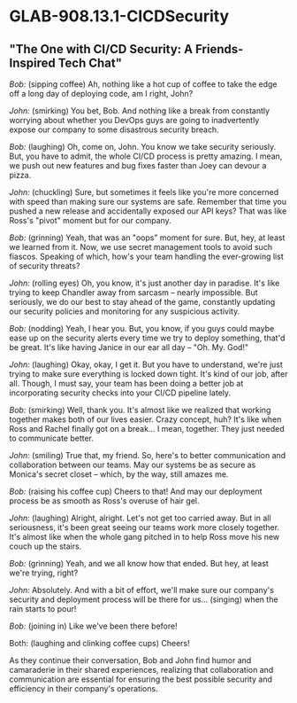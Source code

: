 # GLAB-908.13.1-CICDSecurity

## "The One with CI/CD Security: A Friends-Inspired Tech Chat"



*Bob:* (sipping coffee) Ah, nothing like a hot cup of coffee to take the edge off a long day of deploying code, am I right, John?

*John:* (smirking) You bet, Bob. And nothing like a break from constantly worrying about whether you DevOps guys are going to inadvertently expose our company to some disastrous security breach.


*Bob:* (laughing) Oh, come on, John. You know we take security seriously. But, you have to admit, the whole CI/CD process is pretty amazing. I mean, we push out new features and bug fixes faster than Joey can devour a pizza.

*John:* (chuckling) Sure, but sometimes it feels like you're more concerned with speed than making sure our systems are safe. Remember that time you pushed a new release and accidentally exposed our API keys? That was like Ross's "pivot" moment but for our company.


*Bob:* (grinning) Yeah, that was an "oops" moment for sure. But, hey, at least we learned from it. Now, we use secret management tools to avoid such fiascos. Speaking of which, how's your team handling the ever-growing list of security threats?

*John:* (rolling eyes) Oh, you know, it's just another day in paradise. It's like trying to keep Chandler away from sarcasm – nearly impossible. But seriously, we do our best to stay ahead of the game, constantly updating our security policies and monitoring for any suspicious activity.


*Bob:* (nodding) Yeah, I hear you. But, you know, if you guys could maybe ease up on the security alerts every time we try to deploy something, that'd be great. It's like having Janice in our ear all day – "Oh. My. God!"

*John:* (laughing) Okay, okay, I get it. But you have to understand, we're just trying to make sure everything is locked down tight. It's kind of our job, after all. Though, I must say, your team has been doing a better job at incorporating security checks into your CI/CD pipeline lately.


*Bob:* (smirking) Well, thank you. It's almost like we realized that working together makes both of our lives easier. Crazy concept, huh? It's like when Ross and Rachel finally got on a break… I mean, together. They just needed to communicate better.

*John:* (smiling) True that, my friend. So, here's to better communication and collaboration between our teams. May our systems be as secure as Monica's secret closet – which, by the way, still amazes me.


*Bob:* (raising his coffee cup) Cheers to that! And may our deployment process be as smooth as Ross's overuse of hair gel.

*John:* (laughing) Alright, alright. Let's not get too carried away. But in all seriousness, it's been great seeing our teams work more closely together. It's almost like when the whole gang pitched in to help Ross move his new couch up the stairs.


*Bob:* (grinning) Yeah, and we all know how that ended. But hey, at least we're trying, right?

*John:* Absolutely. And with a bit of effort, we'll make sure our company's security and deployment process will be there for us… (singing) when the rain starts to pour!


*Bob:* (joining in) Like we've been there before!

Both: (laughing and clinking coffee cups) Cheers!

As they continue their conversation, Bob and John find humor and camaraderie in their shared experiences, realizing that collaboration and communication are essential for ensuring the best possible security and efficiency in their company's operations.
